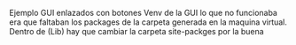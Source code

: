 Ejemplo GUI enlazados con botones
Venv de la GUI
lo que no funcionaba era que faltaban los packages de la carpeta generada en la maquina virtual. Dentro de (Lib) hay que cambiar la carpeta site-packges por la buena
